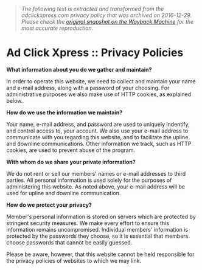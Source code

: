 > *The following text is extracted and transformed from the adclickxpress.com privacy policy that was archived on 2016-12-29. Please check the [original snapshot on the Wayback Machine](https://web.archive.org/web/20161229044614id_/http%3A//adclickxpress.is/home/legal/privacy-policies) for the most accurate reproduction.*

# Ad Click Xpress :: Privacy Policies

**What information about you do we gather and maintain?**

In order to operate this website, we need to collect and maintain your name and e-mail address, along with a password of your choosing. For administrative purposes we also make use of HTTP cookies, as explained below.

**How do we use the information we maintain?**

Your name, e-mail address, and password are used to uniquely indentify, and control access to, your account. We also use your e-mail address to communicate with you regarding this website, and to facilitate the upline and downline communications. Other information we track, such as HTTP cookies, are used to prevent abuse of the program.

**With whom do we share your private information?**

We do not rent or sell our members' names or e-mail addresses to third parties. All personal information is used solely for the purposes of administering this website. As noted above, your e-mail address will be used for upline and downline communication.

**How do we protect your privacy?**

Member's personal information is stored on servers which are protected by stringent security measures. We make every effort to ensure this information remains uncompromised. Individual members' information is protected by the passwords they choose, so it is essential that members choose passwords that cannot be easily guessed.

Please be aware, however, that this website cannot be held responsible for the privacy policies of websites to which we may link. 
